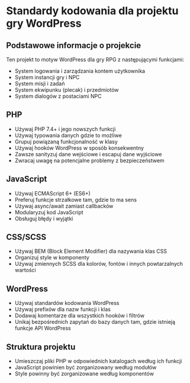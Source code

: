 # Standardy kodowania dla projektu gry WordPress

## Podstawowe informacje o projekcie
Ten projekt to motyw WordPress dla gry RPG z następującymi funkcjami:
- System logowania i zarządzania kontem użytkownika
- System instancji gry i NPC
- System misji i zadań
- System ekwipunku (plecak) i przedmiotów
- System dialogów z postaciami NPC

## PHP
- Używaj PHP 7.4+ i jego nowszych funkcji
- Używaj typowania danych gdzie to możliwe
- Grupuj powiązaną funkcjonalność w klasy
- Używaj hooków WordPress w sposób konsekwentny
- Zawsze sanityzuj dane wejściowe i escapuj dane wyjściowe
- Zwracaj uwagę na potencjalne problemy z bezpieczeństwem

## JavaScript
- Używaj ECMAScript 6+ (ES6+)
- Preferuj funkcje strzałkowe tam, gdzie to ma sens
- Używaj async/await zamiast callbacków
- Modularyzuj kod JavaScript
- Obsługuj błędy i wyjątki

## CSS/SCSS
- Używaj BEM (Block Element Modifier) dla nazywania klas CSS
- Organizuj style w komponenty
- Używaj zmiennych SCSS dla kolorów, fontów i innych powtarzalnych wartości

## WordPress
- Używaj standardów kodowania WordPress
- Używaj prefixów dla nazw funkcji i klas
- Dodawaj komentarze dla wszystkich hooków i filtrów
- Unikaj bezpośrednich zapytań do bazy danych tam, gdzie istnieją funkcje API WordPress

## Struktura projektu
- Umieszczaj pliki PHP w odpowiednich katalogach według ich funkcji
- JavaScript powinien być zorganizowany według modułów
- Style powinny być zorganizowane według komponentów